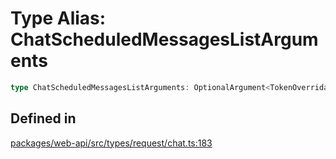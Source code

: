 # Type Alias: ChatScheduledMessagesListArguments

```ts
type ChatScheduledMessagesListArguments: OptionalArgument<TokenOverridable & CursorPaginationEnabled & OptionalTeamAssignable & Pick<TimelinePaginationEnabled, "latest" | "oldest"> & Partial<Channel>>;
```

## Defined in

[packages/web-api/src/types/request/chat.ts:183](https://github.com/slackapi/node-slack-sdk/blob/main/packages/web-api/src/types/request/chat.ts#L183)
